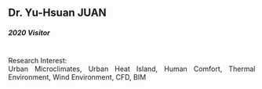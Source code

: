 ## Dr. Yu-Hsuan JUAN
##### 2020 Visitor 


<div align="justify">
<br/>
Research Interest: <br/>
Urban Microclimates, Urban Heat Island, Human Comfort, Thermal Environment, Wind Environment, CFD, BIM
</div>